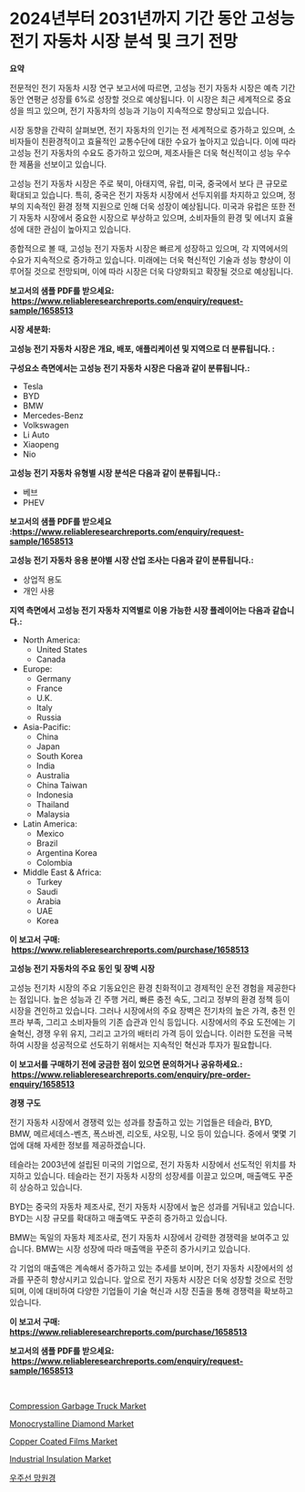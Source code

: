 <p><h1>2024년부터 2031년까지 기간 동안 고성능 전기 자동차 시장 분석 및 크기 전망</h1></p><p><strong>요약</strong></p>
<p><p>전문적인 전기 자동차 시장 연구 보고서에 따르면, 고성능 전기 자동차 시장은 예측 기간 동안 연평균 성장률 6%로 성장할 것으로 예상됩니다. 이 시장은 최근 세계적으로 중요성을 띄고 있으며, 전기 자동차의 성능과 기능이 지속적으로 향상되고 있습니다.</p><p>시장 동향을 간략히 살펴보면, 전기 자동차의 인기는 전 세계적으로 증가하고 있으며, 소비자들이 친환경적이고 효율적인 교통수단에 대한 수요가 높아지고 있습니다. 이에 따라 고성능 전기 자동차의 수요도 증가하고 있으며, 제조사들은 더욱 혁신적이고 성능 우수한 제품을 선보이고 있습니다.</p><p>고성능 전기 자동차 시장은 주로 북미, 아태지역, 유럽, 미국, 중국에서 보다 큰 규모로 확대되고 있습니다. 특히, 중국은 전기 자동차 시장에서 선두지위를 차지하고 있으며, 정부의 지속적인 환경 정책 지원으로 인해 더욱 성장이 예상됩니다. 미국과 유럽은 또한 전기 자동차 시장에서 중요한 시장으로 부상하고 있으며, 소비자들의 환경 및 에너지 효율성에 대한 관심이 높아지고 있습니다.</p><p>종합적으로 볼 때, 고성능 전기 자동차 시장은 빠르게 성장하고 있으며, 각 지역에서의 수요가 지속적으로 증가하고 있습니다. 미래에는 더욱 혁신적인 기술과 성능 향상이 이루어질 것으로 전망되며, 이에 따라 시장은 더욱 다양화되고 확장될 것으로 예상됩니다.</p></p>
<p><strong>보고서의 샘플 PDF를 받으세요: &nbsp;<a href="https://www.reliableresearchreports.com/enquiry/request-sample/1658513">https://www.reliableresearchreports.com/enquiry/request-sample/1658513</a></strong></p>
<p><strong>시장 세분화:</strong></p>
<p><strong> 고성능 전기 자동차 시장은 개요, 배포, 애플리케이션 및 지역으로 더 분류됩니다. :</strong></p>
<p><strong>구성요소 측면에서는 고성능 전기 자동차 시장은 다음과 같이 분류됩니다.:</strong></p>
<p><ul><li>Tesla</li><li>BYD</li><li>BMW</li><li>Mercedes-Benz</li><li>Volkswagen</li><li>Li Auto</li><li>Xiaopeng</li><li>Nio</li></ul></p>
<p><strong> 고성능 전기 자동차 유형별 시장 분석은 다음과 같이 분류됩니다.:</strong></p>
<p><ul><li>베브</li><li>PHEV</li></ul></p>
<p><strong>보고서의 샘플 PDF를 받으세요 :<a href="https://www.reliableresearchreports.com/enquiry/request-sample/1658513">https://www.reliableresearchreports.com/enquiry/request-sample/1658513</a></strong></p>
<p><strong> 고성능 전기 자동차 응용 분야별 시장 산업 조사는 다음과 같이 분류됩니다.:</strong></p>
<p><ul><li>상업적 용도</li><li>개인 사용</li></ul></p>
<p><strong>지역 측면에서 고성능 전기 자동차 지역별로 이용 가능한 시장 플레이어는 다음과 같습니다.:</strong></p>
<p><ul>
    <li>
        North America:
        <ul>
            <li>United States</li>
            <li>Canada</li>
        </ul>
    </li>
    <li>
        Europe:
        <ul>
            <li>Germany</li>
            <li>France</li>
            <li>U.K.</li>
            <li>Italy</li>
            <li>Russia</li>
        </ul>
    </li>
    <li>
        Asia-Pacific:
        <ul>
            <li>China</li>
            <li>Japan</li>
            <li>South Korea</li>
            <li>India</li>
            <li>Australia</li>
            <li>China Taiwan</li>
            <li>Indonesia</li>
            <li>Thailand</li>
            <li>Malaysia</li>
        </ul>
    </li>
    <li>
        Latin America:
        <ul>
            <li>Mexico</li>
            <li>Brazil</li>
            <li>Argentina Korea</li>
            <li>Colombia</li>
        </ul>
    </li>
    <li>
        Middle East & Africa:
        <ul>
            <li>Turkey</li>
            <li>Saudi</li>
            <li>Arabia</li>
            <li>UAE</li>
            <li>Korea</li>
        </ul>
    </li>
    </ul></p>
<p><strong>이 보고서 구매: &nbsp;<a href="https://www.reliableresearchreports.com/purchase/1658513">https://www.reliableresearchreports.com/purchase/1658513</a></strong></p>
<p><strong>고성능 전기 자동차의 주요 동인 및 장벽 시장</strong></p>
<p><p>고성능 전기차 시장의 주요 기동요인은 환경 친화적이고 경제적인 운전 경험을 제공한다는 점입니다. 높은 성능과 긴 주행 거리, 빠른 충전 속도, 그리고 정부의 환경 정책 등이 시장을 견인하고 있습니다. 그러나 시장에서의 주요 장벽은 전기차의 높은 가격, 충전 인프라 부족, 그리고 소비자들의 기존 습관과 인식 등입니다. 시장에서의 주요 도전에는 기술혁신, 경쟁 우위 유지, 그리고 고가의 배터리 가격 등이 있습니다. 이러한 도전을 극복하여 시장을 성공적으로 선도하기 위해서는 지속적인 혁신과 투자가 필요합니다.</p></p>
<p><strong>이 보고서를 구매하기 전에 궁금한 점이 있으면 문의하거나 공유하세요.: &nbsp;<a href="https://www.reliableresearchreports.com/enquiry/pre-order-enquiry/1658513">https://www.reliableresearchreports.com/enquiry/pre-order-enquiry/1658513</a></strong></p>
<p><strong>경쟁 구도</strong></p>
<p><p>전기 자동차 시장에서 경쟁력 있는 성과를 창출하고 있는 기업들은 테슬라, BYD, BMW, 메르세데스-벤츠, 폭스바겐, 리오토, 샤오핑, 니오 등이 있습니다. 중에서 몇몇 기업에 대해 자세한 정보를 제공하겠습니다.</p><p>테슬라는 2003년에 설립된 미국의 기업으로, 전기 자동차 시장에서 선도적인 위치를 차지하고 있습니다. 테슬라는 전기 자동차 시장의 성장세를 이끌고 있으며, 매출액도 꾸준히 상승하고 있습니다.</p><p>BYD는 중국의 자동차 제조사로, 전기 자동차 시장에서 높은 성과를 거둬내고 있습니다. BYD는 시장 규모를 확대하고 매출액도 꾸준히 증가하고 있습니다.</p><p>BMW는 독일의 자동차 제조사로, 전기 자동차 시장에서 강력한 경쟁력을 보여주고 있습니다. BMW는 시장 성장에 따라 매출액을 꾸준히 증가시키고 있습니다.</p><p>각 기업의 매출액은 계속해서 증가하고 있는 추세를 보이며, 전기 자동차 시장에서의 성과를 꾸준히 향상시키고 있습니다. 앞으로 전기 자동차 시장은 더욱 성장할 것으로 전망되며, 이에 대비하여 다양한 기업들이 기술 혁신과 시장 진출을 통해 경쟁력을 확보하고 있습니다.</p></p>
<p><strong>이 보고서 구매: &nbsp; <a href="https://www.reliableresearchreports.com/purchase/1658513">https://www.reliableresearchreports.com/purchase/1658513</a></strong></p>
<p><strong>보고서의 샘플 PDF를 받으세요: &nbsp;<a href="https://www.reliableresearchreports.com/enquiry/request-sample/1658513">https://www.reliableresearchreports.com/enquiry/request-sample/1658513</a></strong><strong></strong></p>
<p>&nbsp;</p>
<p><p><a href="https://issuu.com/reportprime-2/docs/compression-garbage-truck-market-size-2030.pptx">Compression Garbage Truck Market</a></p><p><a href="https://unruly-ladybug-44b.notion.site/Decoding-the-Monocrystalline-Diamond-Market-A-Deep-Dive-into-the-Latest-Market-Trends-Market-Segme-8cf2df893aaf45f6af3d23ee9e6ef944">Monocrystalline Diamond Market</a></p><p><a href="https://github.com/luckyshygirl/Market-Research-Report-List-3/blob/main/copper-coated-films-market.md">Copper Coated Films Market</a></p><p><a href="https://cute-banjo-8ca.notion.site/Industrial-Insulation-Market-Dynamics-2024-2031-Also-about-Its-Market-Trends-Projections-and-Oppo-d50eb038696d4073811aeed77d70c935">Industrial Insulation Market</a></p><p><a href="https://github.com/vsnao330707/Market-Research-Report-List-1/blob/main/844177812296.md">우주선 망원경</a></p></p>